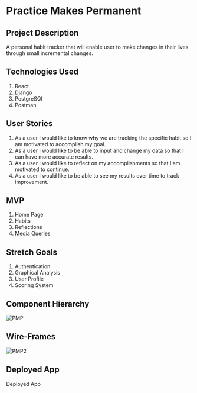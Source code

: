 # Practice Makes Permanent

## Project Description

A personal habit tracker that will enable user to make changes in their lives through small incremental changes.

## Technologies Used

1. React
2. Django
3. PostgreSQl
4. Postman

## User Stories

1. As a user I would like to know why we are tracking the specific habit so I am motivated to accomplish my goal.
2. As a user I would like to be able to input and change my data so that I can have more accurate results.
3. As a user I would like to reflect on my accomplishments so that I am motivated to continue.
4. As a user I would like to be able to see my results over time to track improvement.

## MVP

1. Home Page
2. Habits
3. Reflections
4. Media Queries

## Stretch Goals

1. Authentication
2. Graphical Analysis
3. User Profile
4. Scoring System

## Component Hierarchy

![PMP](https://media.git.generalassemb.ly/user/29407/files/97309580-3ab4-11eb-9897-2eaa1fa43afe)

## Wire-Frames

![PMP2](https://media.git.generalassemb.ly/user/29407/files/d52fb880-3ab8-11eb-8ef1-80477b265845)

## Deployed App

Deployed App
